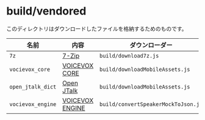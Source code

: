 # build/vendored

このディレクトリはダウンロードしたファイルを格納するためのものです。

| 名前              | 内容                                                           | ダウンローダー                      |
| ----------------- | -------------------------------------------------------------- | ----------------------------------- |
| `7z`              | [7-Zip](http://www.7-zip.org/)                                 | `build/download7z.js`               |
| `vocievox_core`   | [VOICEVOX CORE](https://github.com/VOICEVOX/voicevox_core)     | `build/downloadMobileAssets.js`     |
| `open_jtalk_dict` | [Open JTalk](https://ja.osdn.net/projects/sfnet_open-jtalk/)   | `build/downloadMobileAssets.js`     |
| `vocievox_engine` | [VOICEVOX ENGINE](https://github.com/VOICEVOX/voicevox_engine) | `build/convertSpeakerMockToJson.js` |
